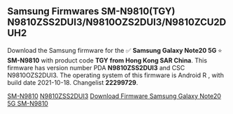 <h2>Samsung Firmwares SM-N9810(TGY) N9810ZSS2DUI3/N9810OZS2DUI3/N9810ZCU2DUH2</h2>
Download the Samsung firmware for the ✅ <strong>Samsung Galaxy Note20 5G </strong> ⭐ <strong>SM-N9810</strong> with product code <strong>TGY</strong> <strong> from Hong Kong SAR China</strong>. This firmware has version number PDA <strong>N9810ZSS2DUI3</strong> and CSC N9810OZS2DUI3. The operating system of this firmware is Android R , with build date 2021-10-18. Changelist <strong>22299729</strong>.


[SM-N9810](https://samfirm.shop/samsung/model/SM-N9810)
[N9810ZSS2DUI3](https://samfirm.shop/samsung/pda/N9810ZSS2DUI3)
[Download Firmware Samsung Galaxy Note20 5G SM-N9810](https://samfirm.shop/samsung/firmware/465832)
